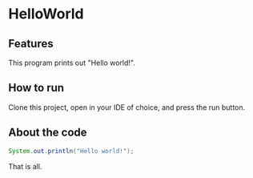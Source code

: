 # HelloWorld

## Features

This program prints out "Hello world!".

## How to run

Clone this project, open in your IDE of choice, and press the run button.

## About the code

```java
System.out.println("Hello world!");
```
That is all.
